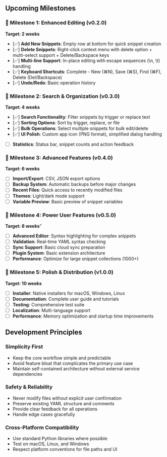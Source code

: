 ## Upcoming Milestones

### 🎯 Milestone 1: Enhanced Editing (v0.2.0)

**Target: 2 weeks**

- [✅] **Add New Snippets**: Empty row at bottom for quick snippet creation
- [✅] **Delete Snippets**: Right-click context menu with delete option + multi-select support + Delete/Backspace keys
- [✅] **Multi-line Support**: In-place editing with escape sequences (\n, \t) handling
- [✅] **Keyboard Shortcuts**: Complete - New (⌘N), Save (⌘S), Find (⌘F), Delete (Del/Backspace)
- [✅] **Undo/Redo**: Basic operation history

### 🎯 Milestone 2: Search & Organization (v0.3.0)

**Target: 4 weeks**

- [✅] **Search Functionality**: Filter snippets by trigger or replace text
- [✅] **Sorting Options**: Sort by trigger, replace, or file
- [✅] **Bulk Operations**: Select multiple snippets for bulk edit/delete
- [✅] **UI Polish**: Custom app icon (PNG format), simplified dialog handling
- [ ] **Statistics**: Status bar, snippet counts and action feedback

### 🎯 Milestone 3: Advanced Features (v0.4.0)

**Target: 6 weeks**

- [ ] **Import/Export**: CSV, JSON export options
- [ ] **Backup System**: Automatic backups before major changes
- [ ] **Recent Files**: Quick access to recently modified files
- [ ] **Themes**: Light/dark mode support
- [ ] **Variable Preview**: Basic preview of snippet variables

### 🎯 Milestone 4: Power User Features (v0.5.0)

**Target: 8 weeks**"

- [ ] **Advanced Editor**: Syntax highlighting for complex snippets
- [ ] **Validation**: Real-time YAML syntax checking
- [ ] **Sync Support**: Basic cloud sync preparation
- [ ] **Plugin System**: Basic extension architecture
- [ ] **Performance**: Optimize for large snippet collections (1000+)

### 🎯 Milestone 5: Polish & Distribution (v1.0.0)

**Target: 10 weeks**

- [ ] **Installer**: Native installers for macOS, Windows, Linux
- [ ] **Documentation**: Complete user guide and tutorials
- [ ] **Testing**: Comprehensive test suite
- [ ] **Localization**: Multi-language support
- [ ] **Performance**: Memory optimization and startup time improvements

## Development Principles

### Simplicity First

- Keep the core workflow simple and predictable
- Avoid feature bloat that complicates the primary use case
- Maintain self-contained architecture without external service dependencies

### Safety & Reliability

- Never modify files without explicit user confirmation
- Preserve existing YAML structure and comments
- Provide clear feedback for all operations
- Handle edge cases gracefully

### Cross-Platform Compatibility

- Use standard Python libraries where possible
- Test on macOS, Linux, and Windows
- Respect platform conventions for file paths and UI
